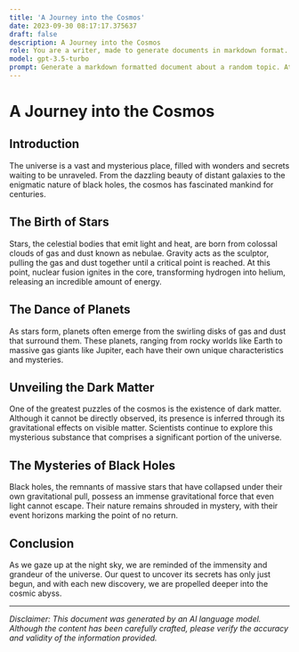 ```yaml
---
title: 'A Journey into the Cosmos'
date: 2023-09-30 08:17:17.375637
draft: false
description: A Journey into the Cosmos
role: You are a writer, made to generate documents in markdown format. It is very important that all of the documents you generate are in valid markdown format.
model: gpt-3.5-turbo
prompt: Generate a markdown formatted document about a random topic. At the bottom, include a disclaimer explaining that the document was generated by you. The first line of the document should be the title. Make sure that the entire document is in proper markdown format, using a mix of various tags to make the document visually appealing.
---
```


# A Journey into the Cosmos

## Introduction

The universe is a vast and mysterious place, filled with wonders and secrets waiting to be unraveled. From the dazzling beauty of distant galaxies to the enigmatic nature of black holes, the cosmos has fascinated mankind for centuries.

## The Birth of Stars

Stars, the celestial bodies that emit light and heat, are born from colossal clouds of gas and dust known as nebulae. Gravity acts as the sculptor, pulling the gas and dust together until a critical point is reached. At this point, nuclear fusion ignites in the core, transforming hydrogen into helium, releasing an incredible amount of energy.

## The Dance of Planets

As stars form, planets often emerge from the swirling disks of gas and dust that surround them. These planets, ranging from rocky worlds like Earth to massive gas giants like Jupiter, each have their own unique characteristics and mysteries.

## Unveiling the Dark Matter

One of the greatest puzzles of the cosmos is the existence of dark matter. Although it cannot be directly observed, its presence is inferred through its gravitational effects on visible matter. Scientists continue to explore this mysterious substance that comprises a significant portion of the universe.

## The Mysteries of Black Holes

Black holes, the remnants of massive stars that have collapsed under their own gravitational pull, possess an immense gravitational force that even light cannot escape. Their nature remains shrouded in mystery, with their event horizons marking the point of no return.

## Conclusion

As we gaze up at the night sky, we are reminded of the immensity and grandeur of the universe. Our quest to uncover its secrets has only just begun, and with each new discovery, we are propelled deeper into the cosmic abyss.

---

*Disclaimer: This document was generated by an AI language model. Although the content has been carefully crafted, please verify the accuracy and validity of the information provided.*